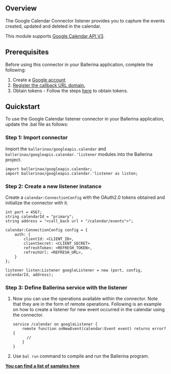 ## Overview
The Google Calendar Connector listener provides you to capture the events created, updated and deleted in the calendar.

This module supports [Google Calendar API V3](https://developers.google.com/calendar/api).

## Prerequisites
Before using this connector in your Ballerina application, complete the following:
1. Create a [Google account](https://accounts.google.com/signup/v2/webcreateaccount?.utm_source=ga-ob-search&utm_medium=google-account&flowName=GlifWebSignIn&flowEntry=SignUp)
2. [Register the callback URL domain.](https://developers.google.com/calendar/api/guides/push#registering-your-domain)
3. Obtain tokens - Follow the steps [here](https://developers.google.com/identity/protocols/oauth2) to obtain tokens.

## Quickstart
To use the Google Calendar listener connector in your Ballerina application, update the .bal file as follows:

### Step 1: Import connector
Import the `ballerinax/googleapis.calendar` and `ballerinax/googleapis.calendar.'listener` modules into the Ballerina project.

```ballerina
import ballerinax/googleapis.calendar;
import ballerinax/googleapis.calendar.'listener as listen;
```

### Step 2: Create a new listener instance
Create a `calendar:ConnectionConfig` with the OAuth2.0 tokens obtained and initialize the connector with it.

```ballerina
int port = 4567;
string calendarId = "primary";
string address = "<call_back url + "/calendar/events">";

calendar:ConnectionConfig config = {
    auth: {
        clientId: <CLIENT_ID>,
        clientSecret: <CLIENT_SECRET>
        refreshToken: <REFRESH_TOKEN>,
        refreshUrl: <REFRESH_URL>,   
    }
};

listener listen:Listener googleListener = new (port, config, calendarId, address);
```

### Step 3: Define Ballerina service with the listener
1. Now you can use the operations available within the connector. Note that they are in the form of remote operations.
Following is an example on how to create a listener for new event occurred in the calendar using the connector.
    ```ballerina
    service /calendar on googleListener {
        remote function onNewEvent(calendar:Event event) returns error? {
          //
        }
    }
    ```
2. Use `bal run` command to compile and run the Ballerina program.
 
**[You can find a list of samples here](https://github.com/ballerina-platform/module-ballerinax-googleapis.calendar/tree/master/samples)**
